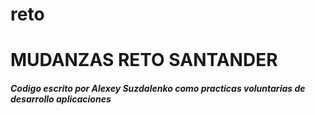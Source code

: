 # reto
# MUDANZAS RETO SANTANDER

##### Codigo escrito por Alexey Suzdalenko como practicas voluntarias de desarrollo aplicaciones 
